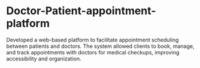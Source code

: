 # Doctor-Patient-appointment-platform
Developed a web-based platform to facilitate appointment scheduling between patients and doctors. The system allowed clients to book, manage, and track appointments with doctors for medical checkups, improving accessibility and organization. 
